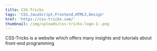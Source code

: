 ```yaml
---
title: CSS-Tricks
tags: 'CSS,JavaScript,Frontend,HTML5,Design'
href: 'https://css-tricks.com/'
thumbnail: /img/uploads/css-tricks-logo-1-.png
---
```

CSS-Tricks is a website which offers many insights and tutorials about front-end programming
